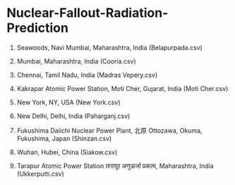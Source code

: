 # Nuclear-Fallout-Radiation-Prediction

1. Seawoods, Navi Mumbai, Maharashtra, India (Belapurpada.csv)

2. Mumbai, Maharashtra, India (Cooria.csv)

3. Chennai, Tamil Nadu, India (Madras Vepery.csv)

4. Kakrapar Atomic Power Station, Moti Cher, Gujarat, India (Moti Cher.csv)

5. New York, NY, USA (New York.csv)

6. New Delhi, Delhi, India (Paharganj.csv)

7. Fukushima Daiichi Nuclear Power Plant, 北原 Ottozawa, Okuma, Fukushima, Japan (Shinzan.csv)

8. Wuhan, Hubei, China (Siakow.csv)

9. Tarapur Atomic Power Station तारापूर अणुऊर्जा प्रकल्प, Maharashtra, India (Ukkerputti.csv)
